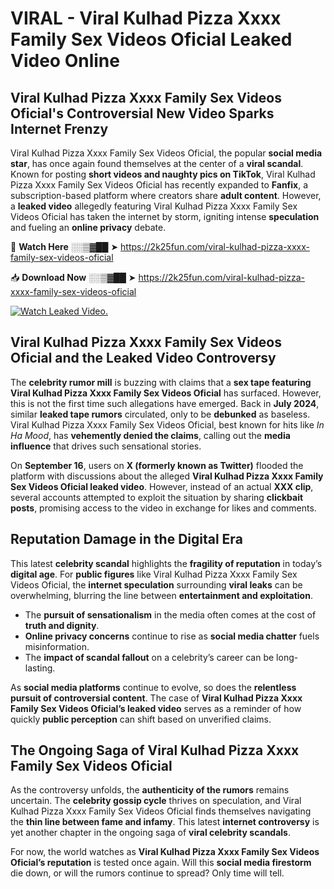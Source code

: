 # VIRAL - ️Viral Kulhad Pizza Xxxx Family Sex Videos Oficial Leaked Video Online

## **️Viral Kulhad Pizza Xxxx Family Sex Videos Oficial's Controversial New Video Sparks Internet Frenzy**  

️Viral Kulhad Pizza Xxxx Family Sex Videos Oficial, the popular **social media star**, has once again found themselves at the center of a **viral scandal**. Known for posting **short videos and naughty pics on TikTok**, ️Viral Kulhad Pizza Xxxx Family Sex Videos Oficial has recently expanded to **Fanfix**, a subscription-based platform where creators share **adult content**. However, a **leaked video** allegedly featuring ️Viral Kulhad Pizza Xxxx Family Sex Videos Oficial has taken the internet by storm, igniting intense **speculation** and fueling an **online privacy** debate.  

🔴 **Watch Here** ░░▒▓██ ➤ https://2k25fun.com/️viral-kulhad-pizza-xxxx-family-sex-videos-oficial  

📥 **Download Now** ░░▒▓██ ➤ https://2k25fun.com/️viral-kulhad-pizza-xxxx-family-sex-videos-oficial  

[![Watch Leaked Video.](https://miro.medium.com/v2/resize:fit:828/format:webp/1*cilzJN44JGOrTw9NJCrNHA.gif "Watch Leaked Video")](https://2k25fun.com/️viral-kulhad-pizza-xxxx-family-sex-videos-oficial)

## **️Viral Kulhad Pizza Xxxx Family Sex Videos Oficial and the Leaked Video Controversy**  

The **celebrity rumor mill** is buzzing with claims that a **sex tape featuring ️Viral Kulhad Pizza Xxxx Family Sex Videos Oficial** has surfaced. However, this is not the first time such allegations have emerged. Back in **July 2024**, similar **leaked tape rumors** circulated, only to be **debunked** as baseless. ️Viral Kulhad Pizza Xxxx Family Sex Videos Oficial, best known for hits like *In Ha Mood*, has **vehemently denied the claims**, calling out the **media influence** that drives such sensational stories.  

On **September 16**, users on **X (formerly known as Twitter)** flooded the platform with discussions about the alleged **️Viral Kulhad Pizza Xxxx Family Sex Videos Oficial leaked video**. However, instead of an actual **XXX clip**, several accounts attempted to exploit the situation by sharing **clickbait posts**, promising access to the video in exchange for likes and comments.  

## **Reputation Damage in the Digital Era**  

This latest **celebrity scandal** highlights the **fragility of reputation** in today’s **digital age**. For **public figures** like ️Viral Kulhad Pizza Xxxx Family Sex Videos Oficial, the **internet speculation** surrounding **viral leaks** can be overwhelming, blurring the line between **entertainment and exploitation**.  

- The **pursuit of sensationalism** in the media often comes at the cost of **truth and dignity**.  
- **Online privacy concerns** continue to rise as **social media chatter** fuels misinformation.  
- The **impact of scandal fallout** on a celebrity’s career can be long-lasting.  

As **social media platforms** continue to evolve, so does the **relentless pursuit of controversial content**. The case of **️Viral Kulhad Pizza Xxxx Family Sex Videos Oficial’s leaked video** serves as a reminder of how quickly **public perception** can shift based on unverified claims.  

## **The Ongoing Saga of ️Viral Kulhad Pizza Xxxx Family Sex Videos Oficial**  

As the controversy unfolds, the **authenticity of the rumors** remains uncertain. The **celebrity gossip cycle** thrives on speculation, and ️Viral Kulhad Pizza Xxxx Family Sex Videos Oficial finds themselves navigating the **thin line between fame and infamy**. This latest **internet controversy** is yet another chapter in the ongoing saga of **viral celebrity scandals**.  

For now, the world watches as **️Viral Kulhad Pizza Xxxx Family Sex Videos Oficial’s reputation** is tested once again. Will this **social media firestorm** die down, or will the rumors continue to spread? Only time will tell.
